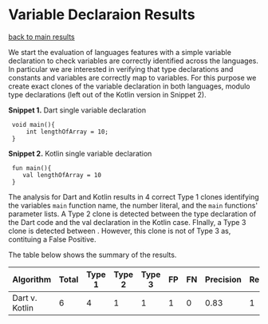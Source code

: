 # Variable Declaraion Results

[back to main results](./index.md)

We start the evaluation of languages features with a simple variable declaration to check variables are correctly identified across the languages. In particular we are interested in verifying that type declarations and constants and variables are correctly map to variables. For this purpose we create exact clones of the variable declaration in both languages, modulo type declarations (left out of the Kotlin version in Snippet 2).

**Snippet 1.** Dart single variable declaration
``` 
 void main(){
     int lengthOfArray = 10;
 }
```

**Snippet 2.** Kotlin single variable declaration
```
 fun main(){
    val lengthOfArray = 10
 }
```

The analysis for Dart and Kotlin results in 4 correct Type 1 clones identifying the variables `main` function name, the number literal, and the `main` functions' parameter lists. A Type 2 clone is detected between the type declaration of the Dart code and the val declaration in the Kotlin case. FInally, a Type 3 clone is detected between . However, this clone is not of Type 3 as, contituing a False Positive.

The table below shows the summary of the results.

**Algorithm** | **Total** | **Type 1** | **Type 2** | **Type 3** | **FP** | **FN** | **Precision** | **Recall**|
---- | ---- | ---- | ---- | ---- | ---- | ---- | ---- | ----
Dart v. Kotlin| 6 | 4 | 1 | 1 | 1 | 0 | 0.83 | 1 |

